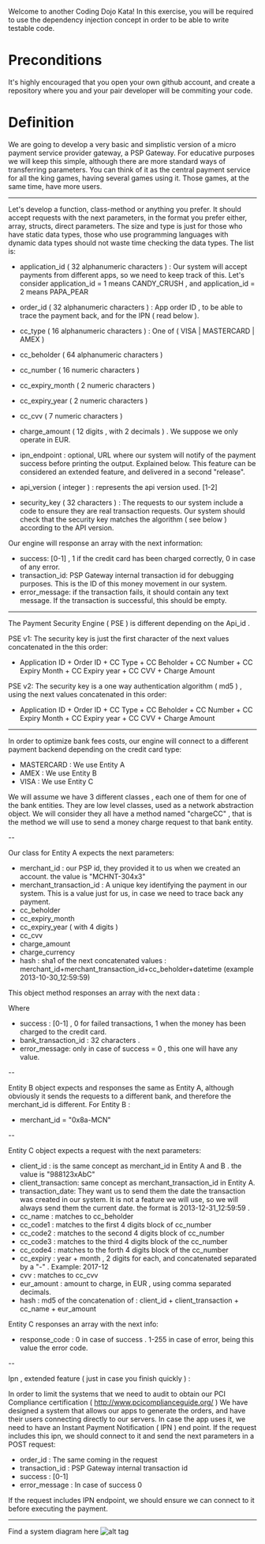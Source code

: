Welcome to another Coding Dojo Kata!
In this exercise, you will be required to use the dependency injection concept in order to be able to write testable code.

Preconditions
=============

It's highly encouraged that you open your own github account, and create a repository where you and your pair developer will be
commiting your code. 


Definition
==========


We are going to develop a very basic and simplistic version of a micro payment service provider gateway, a PSP Gateway.
For educative purposes we will keep this simple, although there are more standard ways of transferring parameters.
You can think of it as the central payment service for all the king games, having several games using it. Those games,
at the same time, have more users.

---

Let's develop a function, class-method or anything you prefer. It should accept requests with the next parameters, in the format you prefer
either, array, structs, direct parameters. The size and type is just for those who have static data types, those who use programming languages 
with dynamic data types should not waste time checking the data types. The list is:

* application_id ( 32 alphanumeric characters ) :
 Our system will accept payments from different apps, so we need to keep track of this. 
Let's consider application_id = 1 means CANDY_CRUSH , and application_id = 2 means PAPA_PEAR

* order_id ( 32 alphanumeric characters ) :
 App order ID , to be able to trace the payment back, and for the IPN ( read below ).

* cc_type ( 16 alphanumeric characters ) :
 One of ( VISA | MASTERCARD | AMEX )

* cc_beholder ( 64 alphanumeric characters )

* cc_number ( 16 numeric characters )

* cc_expiry_month ( 2 numeric characters )

* cc_expiry_year ( 2 numeric characters )

* cc_cvv ( 7 numeric characters )

* charge_amount ( 12 digits , with 2 decimals ) . We suppose we only operate in EUR.


* ipn_endpoint : optional, URL where our system will notify of the payment success before printing the output. Explained
below. This feature can be considered an extended feature, and delivered in a second "release".

* api_version ( integer ) : represents the api version used. [1-2]

* security_key ( 32 characters ) :
 The requests to our system include a code to ensure they are real transaction requests. Our system should check 
that the security key matches the algorithm ( see below ) according to the API version.


Our engine will response an array with the next information:

* success: [0-1] , 1 if the credit card has been charged correctly, 0 in case of any error.
* transaction_id: PSP Gateway internal transaction id for debugging purposes. This is the ID of this money movement in our system. 
* error_message: if the transaction fails, it should contain any text message. If the transaction is successful, this should be empty.

---

The Payment Security Engine ( PSE ) is different depending on the Api_id . 

PSE v1:
The security key is just the first character of the next values concatenated in the this order:

* Application ID + Order ID + CC Type + CC Beholder + CC Number + CC Expiry Month + CC Expiry year + CC CVV + Charge Amount


PSE v2:
The security key is a one way authentication algorithm ( md5 ) , using the next values concatenated in this order:

* Application ID + Order ID + CC Type + CC Beholder + CC Number + CC Expiry Month + CC Expiry year + CC CVV + Charge Amount

---

In order to optimize bank fees costs, our engine will connect to a different payment backend depending on the credit card type:

* MASTERCARD : We use Entity A
* AMEX : We use Entity B
* VISA : We use Entity C


We will assume we have 3 different classes , each one of them for one of the bank entities. They are low level classes, used as
a network abstraction object. We will consider they all have a method named "chargeCC" , that is the method we will
use to send a money charge request to that bank entity. 


--

Our class for Entity A expects the next parameters:

* merchant_id : our PSP id, they provided it to us when we created an account. the value is "MCHNT-304x3"
* merchant_transaction_id : A unique key identifying the payment in our system. This is a value just for us, in case we need to trace back
any payment.
* cc_beholder
* cc_expiry_month
* cc_expiry_year ( with 4 digits ) 
* cc_cvv
* charge_amount
* charge_currency
* hash : sha1 of the next concatenated values : merchant_id+merchant_transaction_id+cc_beholder+datetime (example 2013-10-30_12:59:59)


This object method responses an array with the next data :


Where
* success : [0-1] , 0 for failed transactions, 1 when the money has been charged to the credit card.
* bank_transaction_id : 32 characters . 
* error_message: only in case of success = 0 , this one will have any value.


--


Entity B object expects and responses the same as Entity A, although obviously it sends the requests
to a different bank, and therefore the merchant_id is different. For Entity B :

* merchant_id = "0x8a-MCN" 


--

Entity C object expects a request with the next parameters:

* client_id : is the same concept as merchant_id in Entity A and B . the value is "988123xAbC"
* client_transaction: same concept as merchant_transaction_id in Entity A.
* transaction_date: They want us to send them the date the transaction was created in our system. It is not a feature we
will use, so we will always send them the current date. the format is 2013-12-31_12:59:59 .
* cc_name : matches to cc_beholder
* cc_code1 : matches to the first 4 digits block of cc_number
* cc_code2 : matches to the second 4 digits block of cc_number
* cc_code3 : matches to the third 4 digits block of the cc_number
* cc_code4 : matches to the forth 4 digits block of the cc_number
* cc_expiry : year + month , 2 digits for each, and concatenated separated by a "-" . Example: 2017-12
* cvv : matches to cc_cvv
* eur_amount : amount to charge, in EUR , using comma separated decimals.
* hash : md5 of the concatenation of : client_id + client_transaction +  cc_name + eur_amount

Entity C responses an array with the next info:
* response_code : 0 in case of success . 1-255 in case of error, being this value the error code. 



--

Ipn , extended feature ( just in case you finish quickly ) :

In order to limit the systems that we need to audit to obtain our PCI Compliance certification ( http://www.pcicomplianceguide.org/ )
We have designed a system that allows our apps to generate the orders, and have their users connecting directly to our servers.
In case the app uses it, we need to have an Instant Payment Notification ( IPN ) end point. If the request includes this ipn, we should
connect to it and send the next parameters in a POST request:

- order_id : The same coming in the request
- transaction_id : PSP Gateway internal transaction id
- success : [0-1]
- error_message : In case of success 0

If the request includes IPN endpoint, we should ensure we can connect to it before executing the payment.

---


Find a system diagram here ![alt tag](https://raw.github.com/fpalomo/king-kata-di/master/img/King%20Coding%20Dojo%20-%20Exercise%203%20-%20PSP%20Gateway.png)
